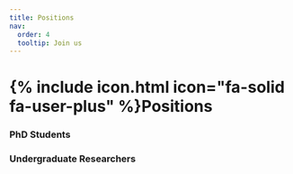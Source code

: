 ```yaml
---
title: Positions
nav:
  order: 4
  tooltip: Join us
---
```


# {% include icon.html icon="fa-solid fa-user-plus" %}Positions

### PhD Students


<!--
### Postdoctoral Researchers


### Research Assistants

-->

### Undergraduate Researchers




